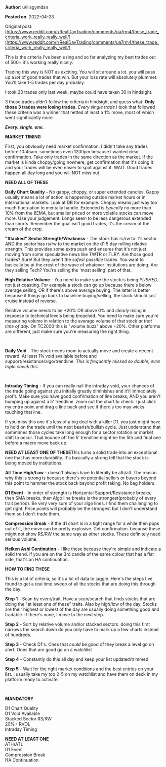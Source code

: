 **Author**: u/lilsgymdan

**Posted on**: 2022-04-23

Original post: [https://www.reddit.com/r/RealDayTrading/comments/ua7rm4/these_trade_criteria_work_really_really_well/](https://www.reddit.com/r/RealDayTrading/comments/ua7rm4/these_trade_criteria_work_really_really_well/)

This is the criteria I've been using and so far analyzing my best trades out of 500+ it's working really nicely.

Trading this way is NOT as exciting. You will sit around a lot. you will pass up a *lot* of good trades that win. But your loss rate will absolutely plummet. You'll take 1-5 trades per day probably.

I took 23 trades only last week, maybe could have taken 30 in hindsight.

3 those trades *didn't* follow the criteria in hindsight and guess what: **Only those 3 trades were losing trades.** *Every single trade* I took that followed these criteria was a winner that netted at least a 1% move, most of which went significantly more.

***Every. single. one.***

**MARKET TIMING**

First, you obviously need market confirmation. I didn't take any trades before 10:45am. sometimes even 1200pm because I wanted clear confirmation. Take only trades in the same direction as the market. If the market is kinda choppy/going nowhere, get confirmation that it's doing it and your trades will be even easier to spot against it. WAIT. Good trades happen all day long and you will NOT miss out.

**NEED ALL OF THESE**

**Daily Chart Quality** \- No gappy, choppy, or super extended candles. Gappy usually means a lot of action is happening outside market hours or in international markets. Look at DB for example. Choppy means just way too much fluctuation to mentally handle. Extended is *typically* no more than 10% from the 8EMA, but smaller priced or more volatile stocks can move more. Use your judgement. Longs seem to be less dangerous extended than shorts. Remember the goal isn't good trades, it's the cream of the cream of the crop.

**"Stacked" Sector Strength/Weakness** \- The stock has rs/rw to it's sector AND the sector has rs/rw to the market on the d1 5 day rolling relative strength. This provides some extra push and ensures that it's not just moving from some speculative news like TWTR or TLRY. Are those good trades? Sure! But they aren't the *safest possible* trades. You want to basically be at the crest of the wave of whatever institutions are doing. Are they selling Tech? You're selling the 'most selling' part of that.

**High Relative Volume** \- You need to make sure the stock is being *PUSHED*, not just coasting. For example a stock can go up because there's below average selling, OR if there's above average buying. The latter is better because if things go back to baseline buying/selling, the stock should just cruise instead of reverse.

Relative volume needs to be +20% OR above 0% and *clearly* rising in response to technical levels being breached. You need to make sure you're measuring volume in relation to the average volume of that stock *at that time of day.* On TC2000 this is "volume buzz" above +20%. Other platforms are different, just make sure you're measuring the right thing.

&#x200B;

**Daily Void** \- The stock needs room to actually move and create a decent reward. At least 1% void available before and support/resistance/algo/trendline. *This is frequently missed so double, even triple check this.*

&#x200B;

**Intraday Timing** \- If you can really nail the intraday void, your chances of the trade going against you initially greatly diminishes and it'll immediately profit. Make sure you have good confirmation of line breaks, AND you aren't bumping up against a 5' trendline. zoom out the chart to check. I just click my entry point and drag a line back and see if there's too may wicks touching that line.

If you miss this one it's less of a big deal with a killer D1, you just might have to hold on the trade until the next bearish/bullish cycle. Just understand that sometimes those cycles take long enough for a sector rotation or market shift to occur. That bounce off the 5' trendline might be the 5th and final one before a macro move back up.

**NEED AT LEAST ONE OF THESE**This turns a solid trade into an exceptional one that has more durability. It's basically a strong tell that the stock is being moved by institutions.

**All Time High/Low** \- doesn't always have to literally be ath/atl. The reason why this is strong is because there's no potential sellers or buyers beyond this point to hammer the stock back beyond profit taking. No bag holders.

**D1 Event** \- In order of strength is Horizontal Support/Resistance breaks, then SMA breaks, then Algo line breaks is the strongest(probably of every trait period). Be very very sure of your algo lines. I find them challenging to get right. Price points will probably be the strongest but I don't understand them so I don't trade them.

**Compression Break** \- if the d1 chart is in a tight range for a while then pops out of it, the move can be pretty explosive.  Get confirmation. because these might not show RS/RW the same way as other stocks. These definitely need serious volume.

**Heiken Ashi Continution** \- I like these because they're simple and indicate a solid trend. If you are on the 3rd candle of the same colour that has a flat side, that's an HA continuation.

**HOW TO FIND THESE**

This is a lot of criteria, so it's a lot of data to juggle. Here's the steps I've found to get a real time sweep of all the stocks that are doing this through the day.

**Step 1** \- Scan by event/trait. Have a scan/search that finds stocks that are doing the "at least one of these" traits. Also by  high/low of the day. Stocks are their highest or lowest of the day are usually doing something good and tradable. If there's none, I move to the next step.

**Step 2** \- Sort by relative volume and/or stacked sectors. doing this first narrows the search down do you only have to mark up a few charts instead of hundreds.

**Step 3** \- Check D1's. Ones that *could* be good of they break a level go on alert. Ones that *are* good go on a watchlist

**Step 4** \- Constantly do this all day and keep your list updated/trimmed

**Step 5** \- Wait for the right market conditions and the best entries on your list. I usually take my top 2-5 on my watchlist and have them on deck in my platform ready to activate.

&#x200B;

**MANDATORY**

D1 Chart Quality  
D1 Void Available  
Stacked Sector RS/RW  
20%+ RVOL  
Intraday Timing  


**NEED AT LEAST ONE**  
ATH/ATL  
D1 Event  
Compression Break  
HA Continuation